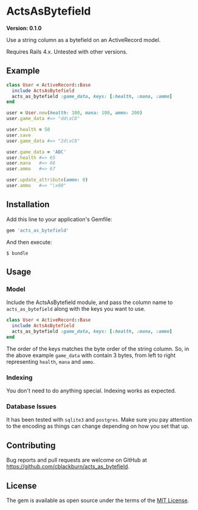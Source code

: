 # ActsAsBytefield

**Version: 0.1.0**

Use a string column as a bytefield on an ActiveRecord model.

Requires Rails 4.x. Untested with other versions.

## Example

```ruby
class User < ActiveRecord::Base
  include ActsAsBytefield
  acts_as_bytefield :game_data, keys: [:health, :mana, :ammo]
end

user = User.new(health: 100, mana: 100, ammo: 200)
user.game_data #=> "dd\xC8"

user.health = 50
user.save
user.game_data #=> "2d\xC8"

user.game_data = 'ABC'
user.health #=> 65
user.mana   #=> 66
user.ammo   #=> 67

user.update_attribute(ammo: 0)
user.ammo   #=> "\x00"
```

## Installation

Add this line to your application's Gemfile:

```ruby
gem 'acts_as_bytefield'
```

And then execute:

    $ bundle

## Usage

### Model

Include the ActsAsBytefield module, and pass the column name to `acts_as_bytefield` along with the keys you want to use.

```ruby
class User < ActiveRecord::Base
  include ActsAsBytefield
  acts_as_bytefield :game_data, keys: [:health, :mana, :ammo]
end
```

The order of the keys matches the byte order of the string column. So, in the above example `game_data` with contain 3 bytes, from left to right representing `health`, `mana` and `ammo`.

### Indexing

You don't need to do anything special. Indexing works as expected.

### Database Issues

It has been tested with `sqlite3` and `postgres`. Make sure you pay attention to the encoding as things can change depending on how you set that up.

## Contributing

Bug reports and pull requests are welcome on GitHub at https://github.com/cblackburn/acts_as_bytefield.

## License

The gem is available as open source under the terms of the [MIT License](http://opensource.org/licenses/MIT).
